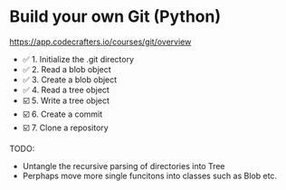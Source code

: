 # Build your own Git (Python)

https://app.codecrafters.io/courses/git/overview

- ✅ 1. Initialize the .git directory 
- ✅ 2. Read a blob object
- ✅ 3. Create a blob object
- ✅ 4. Read a tree object
- ☑️ 5. Write a tree object
- ☑️ 6. Create a commit
- ☑️ 7. Clone a repository



TODO:

- Untangle the recursive parsing of directories into Tree
- Perphaps move more single funcitons into classes such as Blob etc.
